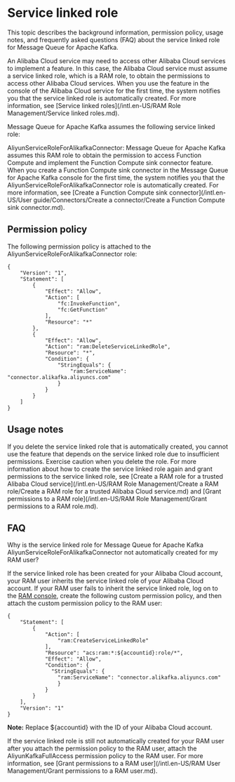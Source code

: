 # Service linked role

This topic describes the background information, permission policy, usage notes, and frequently asked questions \(FAQ\) about the service linked role for Message Queue for Apache Kafka.

An Alibaba Cloud service may need to access other Alibaba Cloud services to implement a feature. In this case, the Alibaba Cloud service must assume a service linked role, which is a RAM role, to obtain the permissions to access other Alibaba Cloud services. When you use the feature in the console of the Alibaba Cloud service for the first time, the system notifies you that the service linked role is automatically created. For more information, see [Service linked roles](/intl.en-US/RAM Role Management/Service linked roles.md).

Message Queue for Apache Kafka assumes the following service linked role:

AliyunServiceRoleForAlikafkaConnector: Message Queue for Apache Kafka assumes this RAM role to obtain the permission to access Function Compute and implement the Function Compute sink connector feature. When you create a Function Compute sink connector in the Message Queue for Apache Kafka console for the first time, the system notifies you that the AliyunServiceRoleForAlikafkaConnector role is automatically created. For more information, see [Create a Function Compute sink connector](/intl.en-US/User guide/Connectors/Create a connector/Create a Function Compute sink connector.md).

## Permission policy

The following permission policy is attached to the AliyunServiceRoleForAlikafkaConnector role:

```
{
    "Version": "1",
    "Statement": [
        {
            "Effect": "Allow",
            "Action": [
                "fc:InvokeFunction",
                "fc:GetFunction"
            ],
            "Resource": "*"
        },
        {
            "Effect": "Allow",
            "Action": "ram:DeleteServiceLinkedRole",
            "Resource": "*",
            "Condition": {
                "StringEquals": {
                    "ram:ServiceName": "connector.alikafka.aliyuncs.com"
                }
            }
        }
    ]
}
```

## Usage notes

If you delete the service linked role that is automatically created, you cannot use the feature that depends on the service linked role due to insufficient permissions. Exercise caution when you delete the role. For more information about how to create the service linked role again and grant permissions to the service linked role, see [Create a RAM role for a trusted Alibaba Cloud service](/intl.en-US/RAM Role Management/Create a RAM role/Create a RAM role for a trusted Alibaba Cloud service.md) and [Grant permissions to a RAM role](/intl.en-US/RAM Role Management/Grant permissions to a RAM role.md).

## FAQ

Why is the service linked role for Message Queue for Apache Kafka AliyunServiceRoleForAlikafkaConnector not automatically created for my RAM user?

If the service linked role has been created for your Alibaba Cloud account, your RAM user inherits the service linked role of your Alibaba Cloud account. If your RAM user fails to inherit the service linked role, log on to the [RAM console](https://ram.console.aliyun.com/), create the following custom permission policy, and then attach the custom permission policy to the RAM user:

```
{
    "Statement": [
        {
            "Action": [
                "ram:CreateServiceLinkedRole"
            ],
            "Resource": "acs:ram:*:${accountid}:role/*",
            "Effect": "Allow",
            "Condition": {
              "StringEquals": {
                "ram:ServiceName": "connector.alikafka.aliyuncs.com"
                }
            }
        }
    ],
    "Version": "1"
}
```

**Note:** Replace $\{accountid\} with the ID of your Alibaba Cloud account.

If the service linked role is still not automatically created for your RAM user after you attach the permission policy to the RAM user, attach the AliyunKafkaFullAccess permission policy to the RAM user. For more information, see [Grant permissions to a RAM user](/intl.en-US/RAM User Management/Grant permissions to a RAM user.md).

